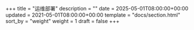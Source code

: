 +++
title = "运维部署"
description = ""
date = 2025-05-01T08:00:00+00:00
updated = 2021-05-01T08:00:00+00:00
template = "docs/section.html"
sort_by = "weight"
weight = 1
draft = false
+++
